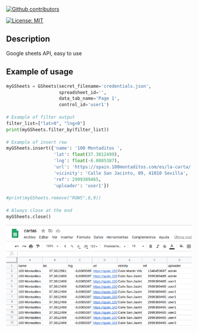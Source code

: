 <p align="left" >
<a href="https://github.com/RoberWare/wifiConf/graphs/contributors"><img src="https://img.shields.io/github/contributors/RoberWare/wifiConf" alt="Github contributors"/></a>
  
[![License: MIT](https://img.shields.io/badge/License-MIT-blue.svg)](https://opensource.org/licenses/MIT)
  
## Description
Google sheets API, easy to use

## Example of usage
```Python
myGSheets = GSheets(secret_filename='credentials.json', 
                    spreadsheet_id='',
                    data_tab_name='Page 1',
                    control_id='user1')

# Example of filter output
filter_list=["lat>0", "lng<0"]
print(myGSheets.filter_by(filter_list))

# Example of insert row
myGSheets.insert({'name': '100 Montaditos ', 
                  'lat': float(37.3812499), 
                  'lng': float(-6.0085387), 
                  'url': 'https://spain.100montaditos.com/es/la-carta/', 
                  'vicinity': 'Calle San Jacinto, 89, 41010 Sevilla', 
                  'ref': 2999389465, 
                  'uploader': 'user1'})

#print(myGSheets.remove("ROWS",6,9))

# Always close at the end
myGSheets.close()
```
<img src="https://github.com/RoberWare/easy_googlesheets/blob/main/static/screenshot.png" alt="example01"/> 
